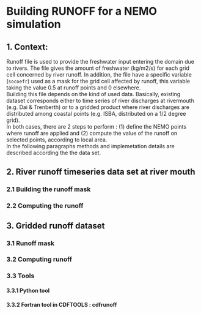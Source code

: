 # Building RUNOFF for a NEMO simulation

## 1. Context:
Runoff file is used to provide the freshwater input entering the domain due to rivers.  The file
gives the amount of freshwater (kg/m2/s) for each grid cell concerned by river runoff.  In addition,
the file have a specific variable (`socoefr`) used as a mask for the grid cell affected by runoff, 
this variable taking the value 0.5 at runoff points and 0 elsewhere.  
Building this file depends on the kind of used data. Basically, existing dataset corresponds
either to time series of river discharges at rivermouth  (e.g. Dai & Trenberth) or to a gridded
product where river discharges are distributed among coastal points (e.g. ISBA, distributed on
a 1/2 degree grid).  
In both cases, there are 2 steps to perform : (1) define the NEMO points where runoff are applied 
and (2) compute the value of the runoff on selected points, according to local area.   
In the following paragraphs methods and implemetation details are described  according the the 
data set.

## 2. River runoff timeseries data set at river mouth
###  2.1 Building the runoff mask
###  2.2 Computing the runoff


## 3. Gridded runoff dataset
### 3.1 Runoff mask
### 3.2 Computing runoff
### 3.3 Tools
#### 3.3.1 Python tool
#### 3.3.2 Fortran tool in CDFTOOLS : cdfrunoff
